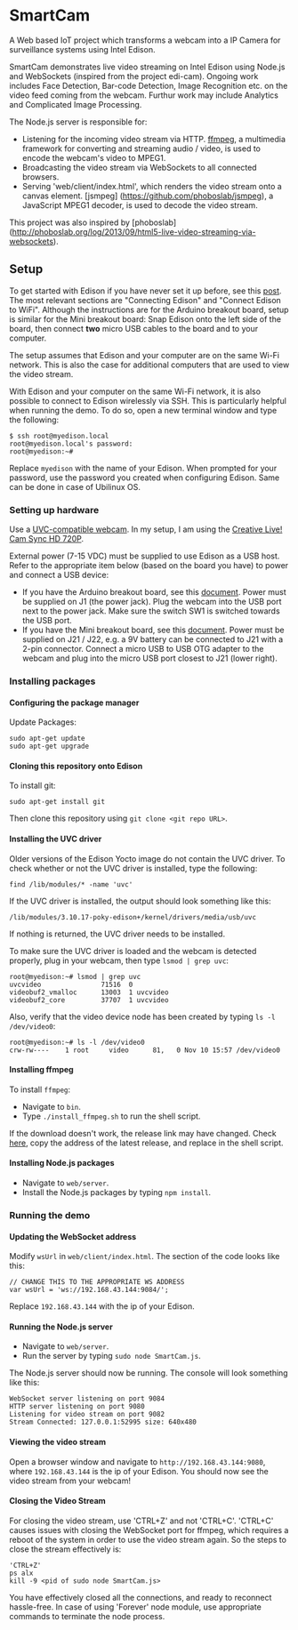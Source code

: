 # SmartCam
A Web based IoT project which transforms a webcam into a IP Camera for surveillance systems using Intel Edison.

SmartCam demonstrates live video streaming on Intel Edison using Node.js and WebSockets (inspired from the project edi-cam). Ongoing work includes Face Detection, Bar-code Detection, Image Recognition etc. on the video feed coming from the webcam. Furthur work may include Analytics and Complicated Image Processing.

The Node.js server is responsible for:

* Listening for the incoming video stream via HTTP. [ffmpeg](https://www.ffmpeg.org/), a multimedia framework for converting and streaming audio / video, is used to encode the webcam's video to MPEG1.
* Broadcasting the video stream via WebSockets to all connected browsers.
* Serving 'web/client/index.html', which renders the video stream onto a canvas element. [jsmpeg]
(https://github.com/phoboslab/jsmpeg), a JavaScript MPEG1 decoder, is used to decode the video stream.

This project was also inspired by [phoboslab]
(http://phoboslab.org/log/2013/09/html5-live-video-streaming-via-websockets).

## Setup

To get started with Edison if you have never set it up before, see this [post](https://communities.intel.com/docs/DOC-23148). The most relevant sections are "Connecting Edison" and "Connect Edison to WiFi". Although the instructions are for the Arduino breakout board, setup is similar for the Mini breakout board: Snap Edison onto the left side of the board, then connect **two** micro USB cables to the board and to your computer.

The setup assumes that Edison and your computer are on the same Wi-Fi network. This is also the case for additional computers that are used to view the video stream.

With Edison and your computer on the same Wi-Fi network, it is also possible to connect to Edison wirelessly via SSH. This is particularly helpful when running the demo. To do so, open a new terminal window and type the following:

    $ ssh root@myedison.local
    root@myedison.local's password:
    root@myedison:~#

Replace `myedison` with the name of your Edison. When prompted for your password, use the password you created when configuring Edison. Same can be done in case of Ubilinux OS.

### Setting up hardware

Use a [UVC-compatible webcam](http://www.ideasonboard.org/uvc/). In my setup, I am using the [Creative Live! Cam Sync HD 720P](http://www.amazon.com/Creative-Live-Sync-720P-Webcam/dp/B0092QJRPC).

External power (7-15 VDC) must be supplied to use Edison as a USB host. Refer to the appropriate item below (based on the board you have) to power and connect a USB device:

* If you have the Arduino breakout board, see this [document](http://www.intel.com/support/edison/sb/CS-035275.htm). Power must be supplied on J1 (the power jack). Plug the webcam into the USB port next to the power jack. Make sure the switch SW1 is switched towards the USB port.
* If you have the Mini breakout board, see this [document](http://www.intel.com/support/edison/sb/CS-035252.htm). Power must be supplied on J21 / J22, e.g. a 9V battery can be connected to J21 with a 2-pin connector. Connect a micro USB to USB OTG adapter to the webcam and plug into the micro USB port closest to J21 (lower right).

### Installing packages

#### Configuring the package manager

Update Packages:

    sudo apt-get update
	sudo apt-get upgrade

#### Cloning this repository onto Edison

To install git:

    sudo apt-get install git

Then clone this repository using `git clone <git repo URL>`.

#### Installing the UVC driver

Older versions of the Edison Yocto image do not contain the UVC driver. To check whether or not the UVC driver is installed, type the following:

    find /lib/modules/* -name 'uvc'

If the UVC driver is installed, the output should look something like this:

    /lib/modules/3.10.17-poky-edison+/kernel/drivers/media/usb/uvc

If nothing is returned, the UVC driver needs to be installed.

To make sure the UVC driver is loaded and the webcam is detected properly, plug in your webcam, then type `lsmod | grep uvc`:

    root@myedison:~# lsmod | grep uvc
    uvcvideo               71516  0
    videobuf2_vmalloc      13003  1 uvcvideo
    videobuf2_core         37707  1 uvcvideo

Also, verify that the video device node has been created by typing `ls -l /dev/video0`:

    root@myedison:~# ls -l /dev/video0
    crw-rw----    1 root     video      81,   0 Nov 10 15:57 /dev/video0

#### Installing ffmpeg

To install `ffmpeg`:

* Navigate to `bin`.
* Type `./install_ffmpeg.sh` to run the shell script.

If the download doesn't work, the release link may have changed. Check [here](http://johnvansickle.com/ffmpeg/), copy the address of the latest release, and replace in the shell script.

#### Installing Node.js packages

* Navigate to `web/server`.
* Install the Node.js packages by typing `npm install`.

### Running the demo

#### Updating the WebSocket address

Modify `wsUrl` in `web/client/index.html`. The section of the code looks like this:

    // CHANGE THIS TO THE APPROPRIATE WS ADDRESS
    var wsUrl = 'ws://192.168.43.144:9084/';

Replace `192.168.43.144` with the ip of your Edison.

#### Running the Node.js server

* Navigate to `web/server`.
* Run the server by typing `sudo node SmartCam.js`.

The Node.js server should now be running. The console will look something like this:

    WebSocket server listening on port 9084
    HTTP server listening on port 9080
    Listening for video stream on port 9082
    Stream Connected: 127.0.0.1:52995 size: 640x480

#### Viewing the video stream

Open a browser window and navigate to `http://192.168.43.144:9080`, where `192.168.43.144` is the ip of your Edison. You should now see the video stream from your webcam!

#### Closing the Video Stream

For closing the video stream, use 'CTRL+Z' and not 'CTRL+C'. 'CTRL+C' causes issues with closing the WebSocket port for ffmpeg, which requires a reboot of the system in order to use the video stream again. So the steps to close the stream effectively is:

	'CTRL+Z'
	ps alx
	kill -9 <pid of sudo node SmartCam.js>

You have effectively closed all the connections, and ready to reconnect hassle-free. In case of using 'Forever' node module, use appropriate commands to terminate the node process.
